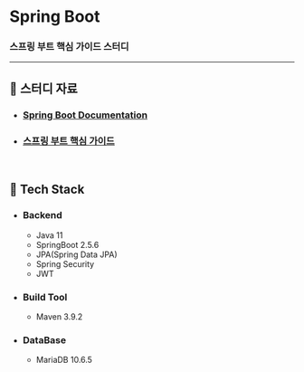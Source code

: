 # Spring Boot

### 스프링 부트 핵심 가이드 스터디

---

## :book: 스터디 자료

* ### [Spring Boot Documentation](https://docs.spring.io/spring-boot/docs/current/reference/htmlsingle/)
* ### [스프링 부트 핵심 가이드](https://github.com/wikibook/springboot)

<br>

## :notebook_with_decorative_cover: Tech Stack

* ### Backend
    - Java 11
    - SpringBoot 2.5.6
    - JPA(Spring Data JPA)
    - Spring Security
    - JWT
* ### Build Tool
    - Maven 3.9.2
* ### DataBase
    - MariaDB 10.6.5
